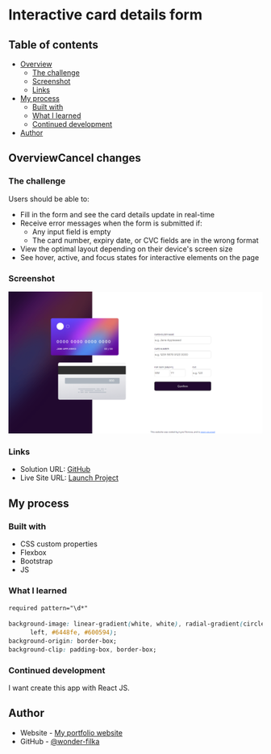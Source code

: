 # Interactive card details form 

## Table of contents

- [Overview](#overview)
  - [The challenge](#the-challenge)
  - [Screenshot](#screenshot)
  - [Links](#links)
- [My process](#my-process)
  - [Built with](#built-with)
  - [What I learned](#what-i-learned)
  - [Continued development](#continued-development)
- [Author](#author)

## OverviewCancel changes

### The challenge

Users should be able to:

- Fill in the form and see the card details update in real-time
- Receive error messages when the form is submitted if:
  - Any input field is empty
  - The card number, expiry date, or CVC fields are in the wrong format
- View the optimal layout depending on their device's screen size
- See hover, active, and focus states for interactive elements on the page

### Screenshot

![](./screenshot.png)

### Links

- Solution URL: [GitHub](https://github.com/wonder-filka/Interactive-card-details-form)
- Live Site URL: [Launch Project](https://harmonious-quokka-7a0fa0.netlify.app)

## My process

### Built with

- CSS custom properties
- Flexbox
- Bootstrap
- JS

### What I learned

```html
required pattern="\d*"
```

```css
background-image: linear-gradient(white, white), radial-gradient(circle at top
      left, #6448fe, #600594);
background-origin: border-box;
background-clip: padding-box, border-box;
```

### Continued development

I want create this app with React JS.

## Author

- Website - [My portfolio website](https://sensational-cactus-93a152.netlify.app/)
- GitHub - [@wonder-filka](https://github.com/wonder-filka/Interactive-card-details-form)
